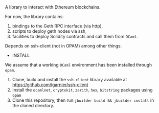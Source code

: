 A library to interact with Ethereum blockchains.

For now, the library contains:
1) bindings to the Geth RPC interface (via http),
2) scripts to deploy geth nodes via ssh,
3) facilities to deploy Solidity contracts and call them from `OCaml`.

Depends on ssh-client (not in OPAM) among other things.

* INSTALL

We assume that a working `OCaml` environment has been installed through `opam`.

1) Clone, build and install the `ssh-client` library available at https://github.com/igarnier/ssh-client
2) Install the `ocamlnet`, `cryptokit`, `zarith`, `hex`, `bitstring` packages using `opam`
3) Clone this repository, then run `jbuilder build && jbuilder install` in the cloned directory.